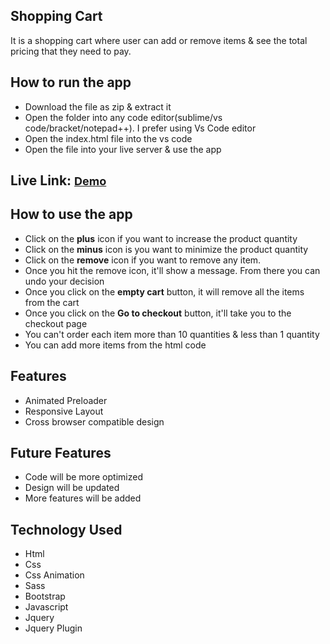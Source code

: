 <h2>Shopping Cart</h2>
<p>It is a shopping cart where user can add or remove items & see the total pricing that they need to pay.</p>
<h2>How to run the app</h2>
<ul>
    <li>Download the file as zip & extract it</li>
    <li>Open the folder into any code editor(sublime/vs code/bracket/notepad++). I prefer using Vs Code editor
    </li>
    <li>Open the index.html file into the vs code</li>
    <li>Open the file into your live server & use the app</li>
</ul>
<h2>Live Link: <a href="https://subrinalisa.github.io/Cart/" style="font-size: 18px;">Demo</a></h2>
<h2>How to use the app</h2>
<ul>
    <li>Click on the <b>plus</b> icon if you want to increase the product quantity</li>
    <li>Click on the <b>minus</b> icon is you want to minimize the product quantity</li>
    <li>Click on the <b>remove</b> icon if you want to remove any item.</li>
    <li>Once you hit the remove icon, it'll show a message. From there you can undo your decision</li>
    <li>Once you click on the <b>empty cart</b> button, it will remove all the items from the cart</li>
    <li>Once you click on the <b>Go to checkout</b> button, it'll take you to the checkout page</li>
    <li>You can't order each item more than 10 quantities & less than 1 quantity</li>
    <li>You can add more items from the html code</li>
</ul>
<h2>Features</h2>
<ul>
    <li>Animated Preloader</li>
    <li>Responsive Layout</li>
    <li>Cross browser compatible design</li>
</ul>
<h2>Future Features</h2>
<ul>
    <li>Code will be more optimized</li>
    <li>Design will be updated</li>
    <li>More features will be added</li>
</ul>
<h2>Technology Used</h2>
<ul>
    <li>Html</li>
    <li>Css</li>
    <li>Css Animation</li>
    <li>Sass</li>
    <li>Bootstrap</li>
    <li>Javascript</li>
    <li>Jquery</li>
    <li>Jquery Plugin</li>
</ul>
